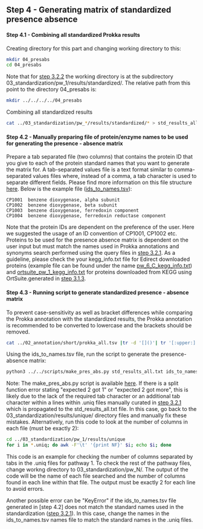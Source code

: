 ## Step 4 - Generating matrix of standardized presence absence

#### Step 4.1 - Combining all standardized Prokka results

Creating directory for this part and changing working directory to this:
```bash
mkdir 04_presabs
cd 04_presabs
```
Note that for [step 3.2.2](STANDARDIZATION.md) the working directory is at the subdirectory 03_standardization/pw_1/results/standardized/. The relative path from this point to the directory 04_presabs is:
```bash
mkdir ../../../../04_presabs
```

Combining all standardized results
```bash
cat ../03_standardization/pw_*/results/standardized/* > std_results_all.txt
```


#### Step 4.2 - Manually preparing file of protein/enzyme names to be used for generating the presence - absence matrix

Prepare a tab separated file (two columns) that contains the protein ID that you give to each of the protein standard names that you want to generate the matrix for. A tab-separated values file is a text format similar to comma-separated values files where, instead of a comma, a tab character is used to separate different fields. Please find more information on this file structure [here](https://en.wikipedia.org/wiki/Tab-separated_values).
Below is the example file ([ids_to_names.tsv](../examples/04_presabs/ids_to_names.tsv)):
```
CP1001	benzene dioxygenase, alpha subunit
CP1002	benzene dioxygenase, beta subunit
CP1003	benzene dioxygenase, ferredoxin component
CP1004	benzene dioxygenase, ferredoxin reductase component
```
Note that the protein IDs are dependent on the preference of the user. Here we suggested the usage of an ID convention of CP1001, CP1002 etc. Proteins to be used for the presence absence matrix is dependent on the user input but must match the names used in Prokka annotations and synonyms search performed using the query files in [step 3.2.1](STANDARDIZING.md). As a guideline, please check the your kegg_info.txt file for Edirect downloaded proteins (example file can be found under the name [pw_6_C_kegg_info.txt](../examples/03_standardization/pw_1/pw_6_C_kegg_info.txt)) and [ortsuite_pw_1_kegg_info.txt](../examples/03_standardization/pw_1/ortsuite_pw_1_kegg_info.txt) for proteins downloaded from KEGG using OrtSuite.generated in [step 3.1.3](STANDARDIZATION.md).

#### Step 4.3 - Running script to generate standardized presence - absence matrix
To prevent case-sensitivity as well as bracket differences while comparing the Prokka annotation with the standardized results, the Prokka annotation is recommended to be converted to lowercase and the brackets should be removed.
```bash
cat ../02_annotation/short/prokka_all.tsv |tr -d '[]()'| tr '[:upper:]' '[:lower:]' > prokka_all_updated.tsv
```

Using the ids_to_names.tsv file, run the script to generate the presence-absence matrix:
```bash
python3 ../../scripts/make_pres_abs.py std_results_all.txt ids_to_names.tsv prokka_all_updated.tsv > presence_absence.csv
```

Note: The make_pres_abs.py script is available [here](../scripts/make_pres_abs.py). If there is a split function error stating "expected 2 got 1" or "expected 2 got more", this is likely due to the lack of the required tab character or an additional tab character within a lines within .uniq files manually curated in [step 3.2.1](STANDARDIZING.md) which is propagated to the std_results_all.txt file. In this case, go back to the 03_standardization/results/unique/ directory files and manually fix these mistakes. Alternatively, run this code to look at the number of columns in each file (must be exactly 2):
```bash
cd ../03_standardization/pw_1/results/unique
for i in *.uniq; do awk -F'\t' '{print NF}' $i; echo $i; done
```
This code is an example for checking the number of columns separated by tabs in the .uniq files for pathway 1. To check the rest of the pathway files, change workng directory to 03_standardization/pw_N/. The output of the code will be the name of each file searched and the number of columns found in each line within that file. The output must be exactly 2 for each line to avoid errors.

Another possible error can be "KeyError" if the ids_to_names.tsv file generated in [step 4.2] does not match the standard names used in the standardization ([step 3.2.1](STANDARDIZATION.md)). In this case, change the names in the ids_to_names.tsv names file to match the standard names in the .uniq files.
